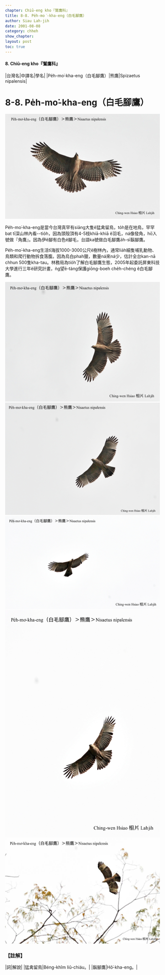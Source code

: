 ```yaml
---
chapter: Chiū-eng kho『鷲鷹科』
title: 8-8. Pe̍h-mo͘-kha-eng（白毛腳鷹）
author: Siau Lah-jih
date: 2001-08-08
category: chheh
show_chapter: 
layout: post
toc: true
---
```


#### 8. Chiū-eng kho『鷲鷹科』

|台灣名|中譯名|學名|
|Pe̍h-mo͘-kha-eng（白毛腳鷹）|熊鷹|Spizaetus nipalensis|


# 8-8. Pe̍h-mo͘-kha-eng（白毛腳鷹）

![](../too5/08/08-8-1.pe̍h-mo͘-kha-eng.jpg)


Pe̍h-mo͘-kha-eng是當今台灣真罕有siāng大隻ê猛禽留鳥，to̍h是在地鳥，罕罕bat tī深山林內看--tio̍h，因為頭殼頂有4-5枝khiā-khiā ê羽毛，ná像發角，hō͘人號做『角鷹』。因為伊ê腳有白色ê腳毛，台語ka號做白毛腳鷹a̍h-sī鬍腳鷹。

Pe̍h-mo͘-kha-eng生活tī海拔1000-3000公尺ê樹林內，通常lia̍h細隻哺乳動物、鳥類和爬行動物拆食落腹。因為烏白phah獵，數量ná來ná少，估計全台kan-nā chhun 500隻kha-tau。林務局為tio̍h了解白毛腳鷹生態，2005年起委託屏東科技大學進行三年ê研究計畫，ǹg望ē-tàng保護giōng-boeh che̍h-chéng ê白毛腳鷹。


![](../too5/08/08-8-5.pe̍h-mo͘-kha-eng.jpg)
![](../too5/08/08-8-2.pe̍h-mo͘-kha-eng.jpg)
![](../too5/08/08-8-3.pe̍h-mo͘-kha-eng.jpg)
![](../too5/08/08-8-4.pe̍h-mo͘-kha-eng.jpg)
![](../too5/08/08-8-6.pe̍h-mo͘-kha-eng.jpg)



### 【註解】

|詞|解說|
|猛禽留鳥|Béng-khîm liû-chiáu。|
|鬍腳鷹|Hô͘-kha-eng。|


